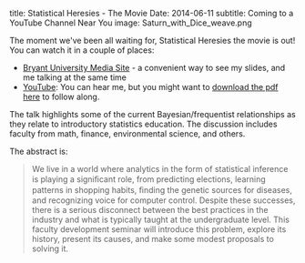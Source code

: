 title: Statistical Heresies - The Movie
Date: 2014-06-11
subtitle: Coming to a YouTube Channel Near You
image: Saturn_with_Dice_weave.png

The moment we've been all waiting for, Statistical Heresies the movie is out!  You can watch it in a couple of places:

* [Bryant University Media Site] - a convenient way to see my slides, and me talking at the same time
* [YouTube]: You can hear me, but you might want to [download the pdf here](pdf/Statistical%20Heresies.pdf) to follow along.

The talk highlights some of the current Bayesian/frequentist relationships as they relate to introductory statistics education.  The discussion includes faculty from math, finance, environmental science, and others.

The abstract is:

> We live in a world where analytics in the form of statistical 
inference is playing a signiﬁcant role, from predicting 
elections, learning patterns in shopping habits, ﬁnding the 
genetic sources for diseases, and recognizing voice for 
computer control. Despite these successes, there is a serious 
disconnect between the best practices in the industry and 
what is typically taught at the undergraduate level. This 
faculty development seminar will introduce this problem, 
explore its history, present its causes, and make some modest 
proposals to solving it.


[Bryant University Media Site]: http://media.bryant.edu/Mediasite/Play/7978b5744bb6443a8ec00a8cb5838e611d?catalog=2f7a94f9-e2eb-4837-8812-30c43531e2ab
[YouTube]: http://youtu.be/lL1LdNxhDnU